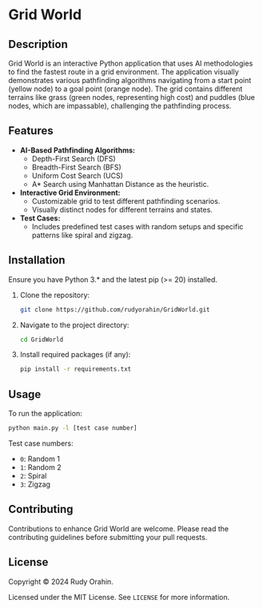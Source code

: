 # Grid World

## Description

Grid World is an interactive Python application that uses AI methodologies to find the fastest route in a grid environment. The application visually demonstrates various pathfinding algorithms navigating from a start point (yellow node) to a goal point (orange node). The grid contains different terrains like grass (green nodes, representing high cost) and puddles (blue nodes, which are impassable), challenging the pathfinding process.

## Features

- **AI-Based Pathfinding Algorithms:**
  - Depth-First Search (DFS)
  - Breadth-First Search (BFS)
  - Uniform Cost Search (UCS)
  - A* Search using Manhattan Distance as the heuristic.
- **Interactive Grid Environment:**
  - Customizable grid to test different pathfinding scenarios.
  - Visually distinct nodes for different terrains and states.
- **Test Cases:**
  - Includes predefined test cases with random setups and specific patterns like spiral and zigzag.

## Installation

Ensure you have Python 3.\* and the latest pip (>= 20) installed.

1. Clone the repository:
   ```bash
   git clone https://github.com/rudyorahin/GridWorld.git
   ```

2. Navigate to the project directory:
   ```bash
   cd GridWorld
   ```

3. Install required packages (if any):
   ```bash
   pip install -r requirements.txt
   ```

## Usage

To run the application:

```bash
python main.py -l [test case number]
```

Test case numbers:
- `0`: Random 1
- `1`: Random 2
- `2`: Spiral
- `3`: Zigzag

## Contributing

Contributions to enhance Grid World are welcome. Please read the contributing guidelines before submitting your pull requests.

## License

Copyright © 2024 Rudy Orahin.

Licensed under the MIT License. See `LICENSE` for more information.
